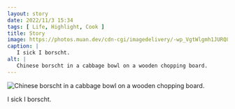 ```yaml
---
layout: story
date: 2022/11/3 15:34
tags: [ Life, Highlight, Cook ]
title: Story
image: https://photos.muan.dev/cdn-cgi/imagedelivery/-wp_VgtWlgmh1JURQ8t1mg/8b2faacf-c6ed-4671-9ee9-2dc5d665ca00/public
caption: |
   I sick I borscht.
alt: |
   Chinese borscht in a cabbage bowl on a wooden chopping board.
---
```


![Chinese borscht in a cabbage bowl on a wooden chopping board.](https://photos.muan.dev/cdn-cgi/imagedelivery/-wp_VgtWlgmh1JURQ8t1mg/8b2faacf-c6ed-4671-9ee9-2dc5d665ca00/public)

I sick I borscht.
